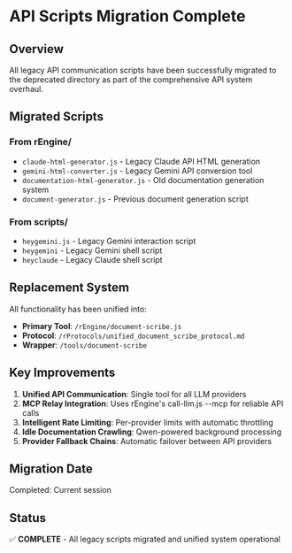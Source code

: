 # API Scripts Migration Complete

## Overview

All legacy API communication scripts have been successfully migrated to the deprecated directory as part of the comprehensive API system overhaul.

## Migrated Scripts

### From rEngine/

- `claude-html-generator.js` - Legacy Claude API HTML generation
- `gemini-html-converter.js` - Legacy Gemini API conversion tool
- `documentation-html-generator.js` - Old documentation generation system
- `document-generator.js` - Previous document generation script

### From scripts/

- `heygemini.js` - Legacy Gemini interaction script
- `heygemini` - Legacy Gemini shell script
- `heyclaude` - Legacy Claude shell script

## Replacement System

All functionality has been unified into:

- **Primary Tool**: `/rEngine/document-scribe.js`
- **Protocol**: `/rProtocols/unified_document_scribe_protocol.md`
- **Wrapper**: `/tools/document-scribe`

## Key Improvements

1. **Unified API Communication**: Single tool for all LLM providers
2. **MCP Relay Integration**: Uses rEngine's call-llm.js --mcp for reliable API calls
3. **Intelligent Rate Limiting**: Per-provider limits with automatic throttling
4. **Idle Documentation Crawling**: Qwen-powered background processing
5. **Provider Fallback Chains**: Automatic failover between API providers

## Migration Date

Completed: Current session

## Status

✅ **COMPLETE** - All legacy scripts migrated and unified system operational
